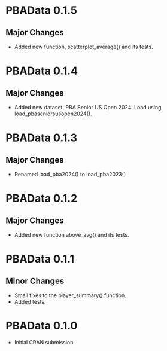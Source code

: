 # PBAData 0.1.5

## Major Changes
* Added new function, scatterplot_average() and its tests.

# PBAData 0.1.4

## Major Changes
* Added new dataset, PBA Senior US Open 2024. Load using load_pbaseniorsusopen2024().

# PBAData 0.1.3

## Major Changes
* Renamed load_pba2024() to load_pba2023()

# PBAData 0.1.2

## Major Changes
* Added new function above_avg() and its tests.

# PBAData 0.1.1

## Minor Changes
* Small fixes to the player_summary() function.
* Added tests.

# PBAData 0.1.0

* Initial CRAN submission.
